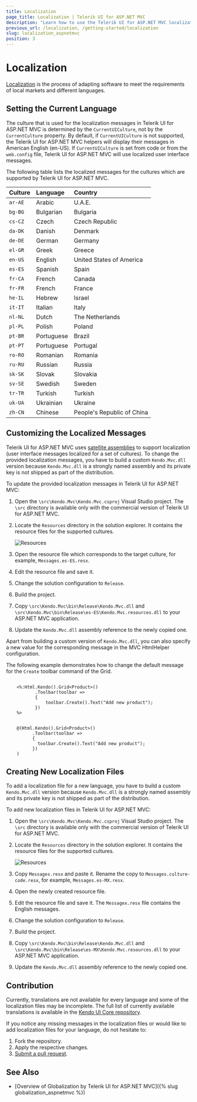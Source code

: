 ```yaml
---
title: Localization
page_title: Localization | Telerik UI for ASP.NET MVC
description: "Learn how to use the Telerik UI for ASP.NET MVC localization files in order to change the default messages of helpers."
previous_url: /localization, /getting-started/localization
slug: localization_aspnetmvc
position: 3
---
```


# Localization

[Localization](https://en.wikipedia.org/wiki/Internationalization_and_localization) is the process of adapting software to meet the requirements of local markets and different languages.

## Setting the Current Language

The culture that is used for the localization messages in Telerik UI for ASP.NET MVC is determined by the `CurrentUICulture`, not by the `CurrentCulture` property. By default, if `CurrentUICulture` is not supported, the Telerik UI for ASP.NET MVC helpers will display their messages in American English (en-US). If `CurrentUICulture` is set from code or from the `web.config` file, Telerik UI for ASP.NET MVC will use localized user interface messages.

The following table lists the localized messages for the cultures which are supported by Telerik UI for ASP.NET MVC.

| Culture   | Language  | Country
|:---       |:---       |:---
|`ar-AE`    |Arabic     |U.A.E.
|`bg-BG`    |Bulgarian  |Bulgaria
|`cs-CZ`    |Czech      |Czech Republic
|`da-DK`    |Danish     |Denmark
|`de-DE`    |German     |Germany
|`el-GR`    |Greek      |Greece
|`en-US`    |English    |United States of America
|`es-ES`    |Spanish    |Spain
|`fr-CA`    |French     |Canada
|`fr-FR`    |French     |France
|`he-IL`    |Hebrew     |Israel
|`it-IT`    |Italian    |Italy
|`nl-NL`    |Dutch      |The Netherlands
|`pl-PL`    |Polish     |Poland
|`pt-BR`    |Portuguese |Brazil
|`pt-PT`    |Portuguese |Portugal
|`ro-RO`    |Romanian   |Romania
|`ru-RU`    |Russian    |Russia
|`sk-SK`    |Slovak     |Slovakia
|`sv-SE`    |Swedish    |Sweden
|`tr-TR`    |Turkish    |Turkish
|`uk-UA`    |Ukrainian  |Ukraine
|`zh-CN`    |Chinese    |People's Republic of China

## Customizing the Localized Messages

Telerik UI for ASP.NET MVC uses [satellite assemblies](http://blogs.msdn.com/b/global_developer/archive/2011/07/22/introduction-to-satellite-assemblies.aspx) to support localization (user interface messages localized for a set of cultures). To change the provided localization messages, you have to build a custom `Kendo.Mvc.dll` version because `Kendo.Mvc.dll` is a strongly named assembly and its private key is not shipped as part of the distribution.

To update the provided localization messages in Telerik UI for ASP.NET MVC:

1. Open the `\src\Kendo.Mvc\Kendo.Mvc.csproj` Visual Studio project. The `\src` directory is available only with the commercial version of Telerik UI for ASP.NET MVC.
1. Locate the `Resources` directory in the solution explorer. It contains the resource files for the supported cultures.

    ![Resources](../images/resources.png)

1. Open the resource file which corresponds to the target culture, for example, `Messages.es-ES.resx`.
1. Edit the resource file and save it.
1. Change the solution configuration to `Release`.
1. Build the project.
1. Copy `\src\Kendo.Mvc\bin\Release\Kendo.Mvc.dll` and `\src\Kendo.Mvc\bin\Release\es-ES\Kendo.Mvc.resources.dll` to your ASP.NET MVC application.
1. Update the `Kendo.Mvc.dll` assembly reference to the newly copied one.

Apart from building a custom version of `Kendo.Mvc.dll`, you can also specify a new value for the corresponding message in the MVC HtmlHelper configuration.

The following example demonstrates how to change the default message for the `Create` toolbar command of the Grid.

```ASPX

    <%:Html.Kendo().Grid<Product>()
           .Toolbar(toolbar =>
           {
               toolbar.Create().Text("Add new product");
           })
    %>
```
```Razor

    @(Html.Kendo().Grid<Product>()
          .Toolbar(toolbar =>
          {
            toolbar.Create().Text("Add new product");
          })
    )
```

## Creating New Localization Files

To add a localization file for a new language, you have to build a custom `Kendo.Mvc.dll` version because `Kendo.Mvc.dll` is a strongly named assembly and its private key is not shipped as part of the distribution.

To add new localization files in Telerik UI for ASP.NET MVC:

1. Open the `\src\Kendo.Mvc\Kendo.Mvc.csproj` Visual Studio project. The `\src` directory is available only with the commercial version of Telerik UI for ASP.NET MVC.
1. Locate the `Resources` directory in the solution explorer. It contains the resource files for the supported cultures.

    ![Resources](../images/resources.png)

1. Copy `Messages.resx` and paste it. Rename the copy to `Messages.culture-code.resx`, for example, `Messages.es-MX.resx`.
1. Open the newly created resource file.
1. Edit the resource file and save it. The `Messagex.resx` file contains the English messages.
1. Change the solution configuration to `Release`.
1. Build the project.
1. Copy `\src\Kendo.Mvc\bin\Release\Kendo.Mvc.dll` and `\src\Kendo.Mvc\bin\Release\es-MX\Kendo.Mvc.resources.dll` to your ASP.NET MVC application.
1. Update the `Kendo.Mvc.dll` assembly reference to the newly copied one.

## Contribution

Currently, translations are not available for every language and some of the localization files may be incomplete. The full list of currently available translations is available in the [Kendo UI Core repository](https://github.com/telerik/kendo-ui-core/tree/master/src/messages).

If you notice any missing messages in the localization files or would like to add localization files for your language, do not hesitate to:

1. Fork the repository.
1. Apply the respective changes.
1. [Submit a pull request](https://github.com/telerik/kendo-ui-core/blob/master/CONTRIBUTING.md#3-submit-a-pull-request).

## See Also

* [Overview of Globalization by Telerik UI for ASP.NET MVC]({% slug globalization_aspnetmvc %})

